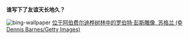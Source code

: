 
**谁写下了友谊天长地久？**

![bing-wallpaper](https://www.bing.com/th?id=OHR.BirksofAberfeldy_ZH-CN7810226692_1920x1080.jpg)
[位于阿伯费尔迪桦树林中的罗伯特·彭斯雕像, 苏格兰 (© Dennis Barnes/Getty Images)](https://www.bing.com/search?q=%E8%8B%8F%E6%A0%BC%E5%85%B0%E9%98%BF%E4%BC%AF%E8%B4%B9%E5%B0%94%E8%BF%AA&amp;form=hpcapt&amp;mkt=zh-cn)
  